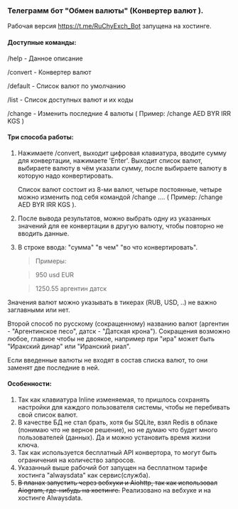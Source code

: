 ### Телеграмм бот "Обмен валюты" (Конвертер валют ).

Рабочая версия https://t.me/RuChyExch_Bot запущена на хостинге.

#### Доступные команды:

/help - Данное описание

/convert - Конвертер валют

/default - Список валют по умолчанию

/list - Список доступных валют и их коды

/change - Изменить последние 4 валюты 
 ( Пример: /change AED BYR IRR KGS )


#### Три способа работы:

1. Нажимаете /convert, выходит цифровая клавиатура, вводите сумму для конвертации, нажимаете 'Enter'. 
   Выходит список валют, выбираете валюту в чём указали сумму, после выбираете валюту в которую надо конвертировать.

   Список валют состоит из 8-ми валют, четыре постоянные, четыре можно изменить под себя командой /change ....
   ( Пример: /change AED BYR IRR KGS ). 


2. После вывода результатов, можно выбрать одну из указанных значений для ее конвертации в другую валюту,
   чтобы повторно не вводить данные.


3. В строке ввода: "сумма" "в чем" "во что конвертировать". 
   
   > Примеры: 

   > 950 usd EUR

   > 1250.55 аргентин датск

Значения валют можно указывать в тикерах (RUB, USD, ..) не важно заглавными или нет. 

Второй способ по русскому (сокращенному) названию валют (аргентин - "Аргентинское песо", датск - "Датская крона").
Сокращения возможно любое, главное чтобы не двоякое, например при "ира" может быть "Иракский динар" или
 "Иранский риал".

Если введенные валюты не входят в состав списка валют, то они заменят две последние в ней.

#### Особенности:
1. Так как клавиатура Inline изменяемая, то пришлось сохранять настройки для каждого пользователя системы, 
  чтобы не перебивать свой список валют.
2. В качестве БД не стал брать, хотя бы SQLite, взял Redis в облаке (понимаю что не верное решение), но не думаю 
  что будет много пользователей (данных). Да и можно установить время жизни ключа.
3. Так как используется бесплатный API конвертора, то могут быть ограничения на количество запросов.
4. Указанный выше рабочий бот запущен на бесплатном тарифе хостинга "alwaysdata" как сервис(служба).
5. ~~В планах запустить через вебхуки и Aiohttp, так как использовал Aiogram, где-нибудь на хостинге.~~ 
Реализовано на вебхуке и на хостинге Alwaysdata.

